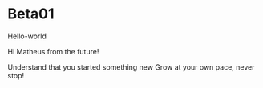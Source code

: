 # Beta01
Hello-world

Hi Matheus from the future!

Understand that you started something new
Grow at your own pace, never stop!
